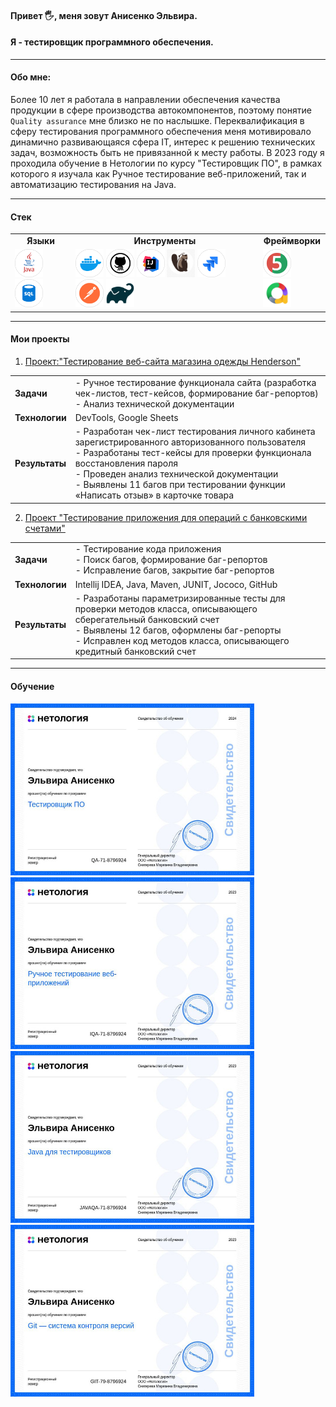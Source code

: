 #### Привет 🖐, меня зовут Анисенко Эльвира. 
#### Я - тестировщик программного обеспечения.
***
#### Обо мне: 
Более 10 лет я работала  в направлении обеспечения качества продукции в сфере производства автокомпонентов, поэтому понятие `Quality assurance` мне близко не по наслышке. 
Переквалификация в сферу тестирования программного обеспечения меня мотивировало динамично развивающаяся сфера IT, интерес к решению технических задач, возможность быть не привязанной к месту работы. 
В 2023 году я проходила обучение в Нетологии по курсу "Тестировщик ПО", в рамках которого  я изучала как Ручное тестирование веб-приложений, так и автоматизацию тестирования на Java.
***
#### Стек

<table >
 <tr> <td > <div align="center"><b>Языки</b></div> </td> <td> <div align="center"><b>Инструменты<b/></div> </td> <td> <div align="center"><b>Фреймворки<b/></div> </td> </tr>
 <tr> <td> <div>   <img src="https://github.com/ElviraAnisenko/ElviraAnisenko/blob/main/icons/tools_Java_color.png" title="java" alt="java" width="45" height="45"/> 
<img src="https://github.com/ElviraAnisenko/ElviraAnisenko/blob/main/icons/tools_SQL_color.png" title="sql" alt="sql" width="45" height="45"/>
</div>  </td>  <td> <div> <img src="https://github.com/ElviraAnisenko/ElviraAnisenko/blob/main/icons/tools_Docker_color.png" title="Docker" alt="Docker" width="45" height="45"/> 
<img src="https://github.com/ElviraAnisenko/ElviraAnisenko/blob/main/icons/tools_GitHub_color.png" title="GitHub" alt="GitHub" width="45" height="45"/> 
<img src="https://github.com/ElviraAnisenko/ElviraAnisenko/blob/main/icons/tools_IntelliJ_IDEA_color.png" title="IDEA" alt="IDEA" width="45" height="45"/> 
<img src="https://github.com/ElviraAnisenko/ElviraAnisenko/blob/main/icons/1830380-middle.png" title="DBeaver" alt="DBeaver" width="45" height="45"/> 
<img src="https://github.com/ElviraAnisenko/ElviraAnisenko/blob/main/icons/tools_JIRA_color.png" title="JIRA" alt="JIRA" width="45" height="45"/> 
<img src="https://github.com/ElviraAnisenko/ElviraAnisenko/blob/main/icons/tools_Postman_color.png" title="Postman" alt="Postman" width="45" height="45"/> 
<img src="https://github.com/ElviraAnisenko/ElviraAnisenko/blob/main/icons/gradle-knowledge-graph-logo.png" title="java" alt="qradle" width="45" height="45"/></div>  </td> 
 <td> <div> <img src="https://github.com/ElviraAnisenko/ElviraAnisenko/blob/main/icons/tools_JUnit_color.png" title="junit" alt="junit" width="45" height="45"/>
<img src="https://github.com/ElviraAnisenko/ElviraAnisenko/blob/main/icons/allure%20report.png" title="allure" alt="allure" width="45" height="45"/> 
</div>  </td> 
</tr>
</table>


***
#### Мои проекты

1. [Проект:"Тестирование веб-сайта магазина одежды Henderson"](https://drive.google.com/drive/folders/1RVRxNdNFSKICdKhsqP1nE55AWaaJP3RH)
<table >
<tr> <td > <div align="left"><b>Задачи</b></div> </td> <td> <div align="left">- Ручное тестирование функционала сайта (разработка чек-листов, тест-кейсов, формирование баг-репортов)</div> <div align="left">- Анализ технической документации</div></td> </tr>
 <tr> <td > <div align="left"><b>Технологии</b></div> </td> <td> <div align="left">DevTools, Google Sheets</div> </td> </tr>
<tr> <td > <div align="left"><b>Результаты</b></div> </td> <td> <div align="left">- Разработан чек-лист тестирования личного кабинета зарегистрированного авторизованного пользователя</div> <div align="left">- Разработаны тест-кейсы для проверки функционала восстановления пароля</div> <div align="left">- Проведен анализ технической документации</div> <div align="left">- Выявлены 11 багов при тестировании функции «Написать отзыв» в карточке товара</div></td> </tr>
</table>

2. [Проект "Тестирование приложения для операций с банковскими счетами"](https://github.com/ElviraAnisenko/CreditAccount)
<table >
<tr> <td > <div align="left"><b>Задачи</b></div> </td> <td> <div align="left">- Тестирование кода приложения</div> <div align="left">- Поиск багов, формирование баг-репортов </div><div align="left">- Исправление багов, закрытие баг-репортов </div></td> </tr>
 <tr> <td > <div align="left"><b>Технологии</b></div> </td> <td> <div align="left">Intellij IDEA, Java, Maven, JUNIT, Jococo, GitHub</div> </td> </tr>
<tr> <td > <div align="left"><b>Результаты</b></div> </td> <td> <div align="left">- Разработаны параметризированные тесты для проверки методов класса, описывающего сберегательный банковский счет </div> <div align="left">- Выявлены 12 багов, оформлены баг-репорты</div> <div align="left">- Исправлен код методов класса, описывающего кредитный банковский счет</div></td> </tr>
</table>







***
#### Обучение
<div> <img src="https://github.com/ElviraAnisenko/ElviraAnisenko/blob/main/certificates/QA.jpg" title="Тестировщик ПО" alt="Тестировщик ПО" width="390" height="275"/>  <img src="https://github.com/ElviraAnisenko/ElviraAnisenko/blob/main/certificates/Manual%20testing.jpg" title="Ручное тестирование" alt="Ручное тестирование" width="390" height="275"/> </div> 
<div> <img src="https://github.com/ElviraAnisenko/ElviraAnisenko/blob/main/certificates/Java.jpg" title="Java" alt="Java" width="390" height="275"/>  <img src="https://github.com/ElviraAnisenko/ElviraAnisenko/blob/main/certificates/Git.jpg" title="Git" alt="Git" width="390" height="275"/> </div> 


 
